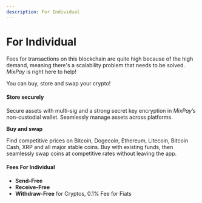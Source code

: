 ```yaml
---
description: For Individual
---
```


# For Individual



Fees for transactions on this blockchain are quite high because of the high demand, meaning there's a scalability problem that needs to be solved. _MixPay_ is right here to help!

You can buy, store and swap  your crypto!

#### Store securely

Secure assets with multi-sig and a strong secret key encryption in _MixPay_’s non-custodial wallet. Seamlessly manage assets across platforms.

**Buy and swap**

Find competitive prices on Bitcoin, Dogecoin, Ethereum, Litecoin, Bitcoin Cash, XRP and all major stable coins. Buy with existing funds, then seamlessly swap coins at competitive rates without leaving the app.



#### Fees For Individual <a href="#for-individual" id="for-individual"></a>

* **Send-Free**
* **Receive-Free**
* **Withdraw-Free** for Cryptos, 0.1% Fee for Fiats&#x20;
